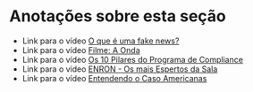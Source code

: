 # Anotações sobre esta seção

- Link para o vídeo [O que é uma fake news?](https://www.youtube.com/watch?v=ZvGLQuw4GM0)
- Link para o vídeo [Filme: A Onda](https://www.youtube.com/watch?v=36Rsp2aQnK4&t=100s)
- Link para o vídeo [Os 10 Pilares do Programa de Compliance](https://www.youtube.com/watch?v=fdD3v5pjTpg)
- Link para o vídeo [ENRON - Os mais Espertos da Sala](https://www.youtube.com/watch?v=D_Tht6NI9DU)
- Link para o vídeo [Entendendo o Caso Americanas](https://www.youtube.com/watch?v=qXIXZzBR_q4)
